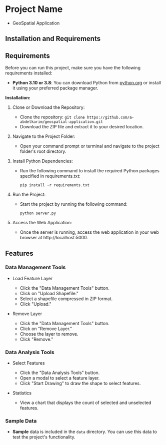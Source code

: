 # Project Name
 - GeoSpatial Application

## Installation and Requirements

## Requirements

Before you can run this project, make sure you have the following requirements installed:

- **Python 3.10 or 3.8**: You can download Python from [python.org](https://www.python.org/downloads/) or install it using your preferred package manager.

**Installation:**

1. Clone or Download the Repository:
   - Clone the repository: `git clone https://github.com/a-abdelkarim/geospatial-application.git`
   - Download the ZIP file and extract it to your desired location.

2. Navigate to the Project Folder:
   - Open your command prompt or terminal and navigate to the project folder's root directory.

3. Install Python Dependencies:
   - Run the following command to install the required Python packages specified in requirements.txt:
     ```
     pip install -r requirements.txt
     ```

4. Run the Project:
   - Start the project by running the following command:
     ```
     python server.py
     ```

5. Access the Web Application:
   - Once the server is running, access the web application in your web browser at http://localhost:5000.


## Features

### Data Management Tools

- Load Feature Layer
  - Click the "Data Management Tools" button.
  - Click on "Upload Shapefile."
  - Select a shapefile compressed in ZIP format.
  - Click "Upload."

- Remove Layer
  - Click the "Data Management Tools" button.
  - Click on "Remove Layer."
  - Choose the layer to remove.
  - Click "Remove."

### Data Analysis Tools

- Select Features
  - Click the "Data Analysis Tools" button.
  - Open a modal to select a feature layer.
  - Click "Start Drawing" to draw the shape to select features.

- Statistics
  - View a chart that displays the count of selected and unselected features.


### Sample Data

- **Sample** data is included in the `data` directory. You can use this data to test the project's functionality.


